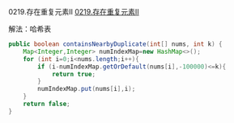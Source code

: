 0219.存在重复元素II
[0219.存在重复元素II](https://leetcode-cn.com/problems/contains-duplicate-ii/)



解法：哈希表

```java
public boolean containsNearbyDuplicate(int[] nums, int k) {
    Map<Integer,Integer> numIndexMap=new HashMap<>();
    for (int i=0;i<nums.length;i++){
        if (i-numIndexMap.getOrDefault(nums[i],-100000)<=k){
            return true;
        }
        numIndexMap.put(nums[i],i);
    }
    return false;
}
```

